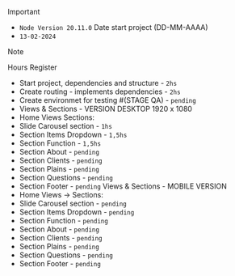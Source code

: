 > [!IMPORTANT]
> - `Node Version 20.11.0`
> Date start project (DD-MM-AAAA)
> - `13-02-2024`
>

> [!NOTE]
> Hours Register 
> - Start project, dependencies and structure - `2hs`
> - Create routing - implements dependencies - `2hs`
> - Create environmet for testing #(STAGE QA) - `pending`
> - Views & Sections - VERSION DESKTOP 1920 x 1080
> - Home Views  Sections:
> - Slide Carousel section - `1hs`
> - Section Items Dropdown - `1,5hs`
> - Section Function - `1,5hs`
> - Section About - `pending`
> - Section Clients - `pending`
> - Section Plains - `pending`
> - Section Questions - `pending`
> - Section Footer - `pending`
> Views & Sections - MOBILE VERSION
> - Home Views -> Sections:
> - Slide Carousel section - `pending`
> - Section Items Dropdown - `pending`
> - Section Function - `pending`
> - Section About - `pending`
> - Section Clients - `pending`
> - Section Plains - `pending`
> - Section Questions - `pending`
> - Section Footer - `pending`
>


